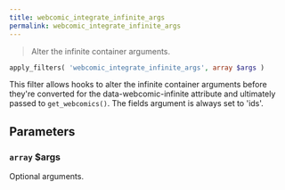 ```yaml
---
title: webcomic_integrate_infinite_args
permalink: webcomic_integrate_infinite_args
---
```


> Alter the infinite container arguments.

```php
apply_filters( 'webcomic_integrate_infinite_args', array $args )
```

This filter allows hooks to alter the infinite container arguments before
they're converted for the data-webcomic-infinite attribute and ultimately
passed to `get_webcomics()`. The fields argument is always set to 'ids'.

## Parameters

### `array` $args
Optional arguments.
